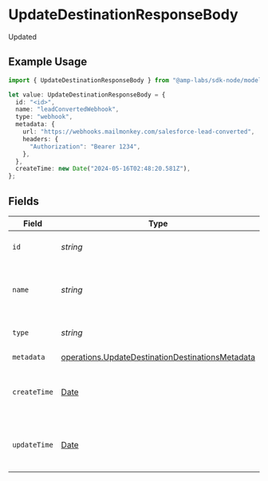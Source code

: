 # UpdateDestinationResponseBody

Updated

## Example Usage

```typescript
import { UpdateDestinationResponseBody } from "@amp-labs/sdk-node/models/operations";

let value: UpdateDestinationResponseBody = {
  id: "<id>",
  name: "leadConvertedWebhook",
  type: "webhook",
  metadata: {
    url: "https://webhooks.mailmonkey.com/salesforce-lead-converted",
    headers: {
      "Authorization": "Bearer 1234",
    },
  },
  createTime: new Date("2024-05-16T02:48:20.581Z"),
};
```

## Fields

| Field                                                                                                                | Type                                                                                                                 | Required                                                                                                             | Description                                                                                                          | Example                                                                                                              |
| -------------------------------------------------------------------------------------------------------------------- | -------------------------------------------------------------------------------------------------------------------- | -------------------------------------------------------------------------------------------------------------------- | -------------------------------------------------------------------------------------------------------------------- | -------------------------------------------------------------------------------------------------------------------- |
| `id`                                                                                                                 | *string*                                                                                                             | :heavy_check_mark:                                                                                                   | The destination ID.                                                                                                  |                                                                                                                      |
| `name`                                                                                                               | *string*                                                                                                             | :heavy_check_mark:                                                                                                   | User-defined name for the destination                                                                                | leadConvertedWebhook                                                                                                 |
| `type`                                                                                                               | *string*                                                                                                             | :heavy_check_mark:                                                                                                   | The type of the destination                                                                                          | webhook                                                                                                              |
| `metadata`                                                                                                           | [operations.UpdateDestinationDestinationsMetadata](../../models/operations/updatedestinationdestinationsmetadata.md) | :heavy_check_mark:                                                                                                   | N/A                                                                                                                  |                                                                                                                      |
| `createTime`                                                                                                         | [Date](https://developer.mozilla.org/en-US/docs/Web/JavaScript/Reference/Global_Objects/Date)                        | :heavy_check_mark:                                                                                                   | The time the destination was created.                                                                                |                                                                                                                      |
| `updateTime`                                                                                                         | [Date](https://developer.mozilla.org/en-US/docs/Web/JavaScript/Reference/Global_Objects/Date)                        | :heavy_minus_sign:                                                                                                   | The time the destination was updated.                                                                                |                                                                                                                      |